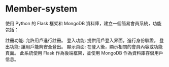 # Member-system
使用 Python 的 Flask 框架和 MongoDB 資料庫，建立一個簡易會員系統，功能包括：

註冊功能: 允許用戶進行註冊。
登入功能: 提供用戶登入界面，進行身份驗證。
登出功能: 讓用戶能夠安全登出。
顯示頁面: 在登入後，顯示相關的會員內容或功能頁面。
此系統使用 Flask 作為後端框架，並使用 MongoDB 作為資料庫存儲用戶信息。
